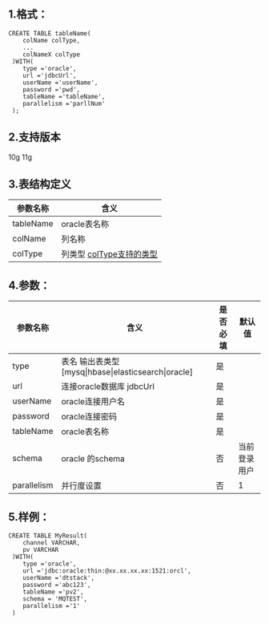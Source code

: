 ## 1.格式：
```
CREATE TABLE tableName(
    colName colType,
    ...
    colNameX colType
 )WITH(
    type ='oracle',
    url ='jdbcUrl',
    userName ='userName',
    password ='pwd',
    tableName ='tableName',
    parallelism ='parllNum'
 );

```

## 2.支持版本
  10g 11g
 
## 3.表结构定义
 
|参数名称|含义|
|----|---|
| tableName| oracle表名称|
| colName | 列名称|
| colType | 列类型 [colType支持的类型](colType.md)|

## 4.参数：

|参数名称|含义|是否必填|默认值|
|----|----|----|----|
|type |表名 输出表类型[mysq&#124;hbase&#124;elasticsearch&#124;oracle]|是||
|url | 连接oracle数据库 jdbcUrl |是||
|userName | oracle连接用户名 |是||
| password | oracle连接密码|是||
| tableName | oracle表名称|是||
| schema | oracle 的schema|否|当前登录用户|
| parallelism | 并行度设置|否|1|
  
## 5.样例：
```
CREATE TABLE MyResult(
    channel VARCHAR,
    pv VARCHAR
 )WITH(
    type ='oracle',
    url ='jdbc:oracle:thin:@xx.xx.xx.xx:1521:orcl',
    userName ='dtstack',
    password ='abc123',
    tableName ='pv2',
    schema = 'MQTEST',
    parallelism ='1'
 )
 ```